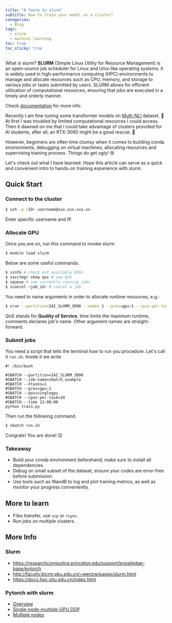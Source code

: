 ```yaml
---
title: "A taste to slurm"
subtitle: How to train your model on a cluster?
categories:
  - Blog
tags:
  - slurm
  - machine learning
toc: true
toc_sticky: true
---
```


What is slurm? **SLURM** (Simple Linux Utility for Resource Management) is an open-source job scheduler for Linux and Unix-like operating systems. It is widely used in high-performance computing (HPC) environments to manage and allocate resources such as CPU, memory, and storage to various jobs or tasks submitted by users. SLURM allows for efficient utilization of computational resources, ensuring that jobs are executed in a timely and orderly manner.

<!--more-->

Check [documentation](https://slurm.schedmd.com/documentation.html) for more info. 

Recently I am fine-tuning some transformer models on [Multi-NLI](https://huggingface.co/datasets/nyu-mll/multi_nli) dataset. :hugs: At first I was troubled by limited computational resources I could access. Then it dawned on me that I could take advantage of clusters provided for AI students, after all, an RTX-3090 might be a good rescue. :thinking:

However, beginners are often time clumsy when it comes to building conda environments, debugging on virtual machines, allocating resources and supervising training process. Things do get ugly! :dizzy_face:

Let's check out what I have learned. Hope this article can serve as a quick and convenient intro to hands-on training experience with slurm.

## Quick Start

### Connect to the cluster

``` bash
$ ssh -p <ID> username@xxx.xxx.xxx.xx
```

Enter specific username and IP.

### Allocate GPU

Once you are on, run this command to invoke slurm.
```bash
$ module load slurm
```
Below are some useful commands.
```bash
$ sinfo # check out available GPUs
$ sacctmgr show qos # see QoS
$ squeue # see currently running jobs
$ scancel <job_id> # cancel a job
```

You need to name arguments in order to allocate runtime resources, e.g.:
``` bash
$ srun --partition=IAI_SLURM_3090 --nodes 1 --gres=gpu:1 --cpus-per-task=10 --qos=debug --time 1:00:00 --comment="demo" --pty bash
```
QoS stands for **Quality of Service**, time limits the maximum runtime, comments declares job's name.
Other argument names are straight-forward.

### Submit jobs

You need a script that tells the terminal how to run you procedure. Let's call it ```run.sh```. Inside it we write

``` 
#! /bin/bash

#SBATCH --partition=IAI_SLURM_3090
#SBATCH --job-name=sbatch_example
#SBATCH --ntasks=1
#SBATCH --gres=gpu:1
#SBATCH --qos=singlegpu
#SBATCH --cpus-per-task=10
#SBATCH --time 12:00:00
python train.py
```
Then run the following command.

``` bash
$ sbatch run.sh
```

Congrats! You are done! :blush:

### Takeaway

* Build your conda environment beforehand, make sure to install all dependencies.
* Debug on small subset of the dataset, ensure your codes are error-free before submission.
* Use tools such as WandB to log and plot training metrics, as well as monitor your progress conveniently.

## More to learn

* Files transfer, use ```scp``` or ```rsync```.
* Run jobs on multiple clusters.

## More Info

### Slurm

* https://researchcomputing.princeton.edu/support/knowledge-base/pytorch 
* http://faculty.bicmr.pku.edu.cn/~wenzw/pages/slurm.html
* https://docs.hpc.sjtu.edu.cn/index.html

### Pytorch with slurm 

* [Overview](https://pytorch.org/tutorials/beginner/ddp_series_intro.html)
* [Single-node-multiple-GPU DDP](https://pytorch.org/tutorials/beginner/ddp_series_multigpu.html)
* [Multiple nodes](https://pytorch.org/tutorials/intermediate/ddp_series_multinode.html)